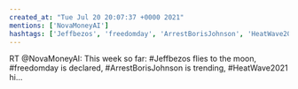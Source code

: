 ```yaml
---
created_at: "Tue Jul 20 20:07:37 +0000 2021"
mentions: ['NovaMoneyAI']
hashtags: ['Jeffbezos', 'freedomday', 'ArrestBorisJohnson', 'HeatWave2021']
---
```


RT @NovaMoneyAI: This week so far: #Jeffbezos flies to the moon, #freedomday is declared, #ArrestBorisJohnson is trending, #HeatWave2021 hi…